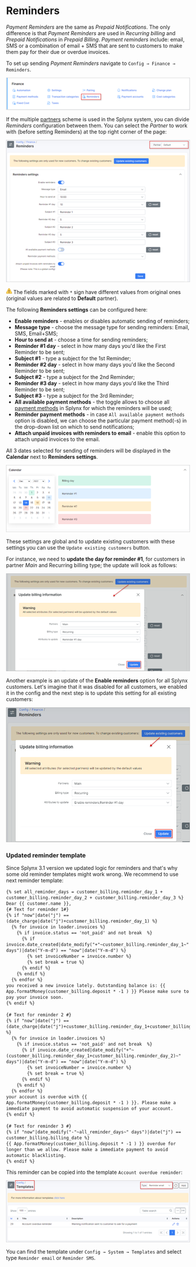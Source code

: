 Reminders
=============

*Payment Reminders* are the same as *Prepaid Notifications*. The only difference is that *Payment Reminders* are used in *Recurring billing* and *Prepaid Notifications* in *Prepaid Billing*. *Payment reminders* include: email, SMS or a combination of email + SMS that are sent to customers to make them pay for their due or overdue invoices.

To set up sending *Payment Reminders* navigate to `Config → Finance → Reminders`.

![Icon](icon.png)

If the multiple [partners](administration/main/partners/partners.md) scheme is used in the Splynx system, you can divide *Reminders* configuration between them.
You can select the *Partner* to work with (before setting Reminders) at the top right corner of the page:

![View](view.png)

<icon class="image-icon">![image](warning.png)</icon> The fields marked with `*` sign have different values from original ones (original values are related to **Default** partner).

The following **Reminders settings** can be configured here:

* **Enable reminders** - enables or disables automatic sending of reminders;
* **Message type** - choose the message type for sending reminders: Email, SMS, Email+SMS;
* **Hour to send at** - choose a time for sending reminders;
* **Reminder #1 day** - select in how many days you'd like the First Reminder to be sent;
* **Subject #1** - type a subject for the 1st Reminder;
* **Reminder #2 day** - select in how many days you'd like the Second Reminder to be sent;
* **Subject #2** - type a subject for the 2nd Reminder;
* **Reminder #3 day** - select in how many days you'd like the Third Reminder to be sent;
* **Subject #3** - type a subject for the 3rd Reminder;
* **All available payment methods** - the toggle allows to choose all [payment methods](configuration/finance/payment_methods/payment_methods.md) in Splynx for which the reminders will be used;
* **Reminder payment methods** - in case `All available payment methods` option is disabled, we can choose the particular payment method(-s) in the drop-down list on which to send notifications;
* **Attach unpaid invoices with reminders to email** - enable this option to attach unpaid invoices to the email.

<!-- **Examples:**

- `Static days` toggle is `disabled`: we choose 9 days for the Reminder #1, 5 days for the Reminder #2 and 5 days for the Reminder #3. That means reminders will be sent on 10th, 15th and 20th of of month accordingly.

- `Static days` toggle is `enabled`: we choose - 3 days for the Reminder #1, 5 days for the Reminder #2 and 7 days for the Reminder #3. It means that reminders will be sent on the defined dates of the current month (3d, 7th and 10th of August). The admin cannot select a value for a reminder higher than 31 days, but in case the next month has fewer days than the current selected value, the reminder will be sent on the last day of the new month. The same values for different reminders cannot be selected as well. Also, admin should select days for reminders in the correct ascending order: the day number for the first reminder cannot be greater than the day for the second reminder etc.
If you enable `Static days` and press `Save` button, the days' values for *Reminder #1*, *Reminder #2* and *Reminder #3*  will be automatically replaced with the system default ones (where Reminder #1 = **3**; Reminder #2 = **5**; Reminder #3 = **7**). The default values will also be set in the **Reminders settings** for all customers in Splynx. After that you can change these values to your own. -->


All 3 dates selected for sending of reminders will be displayed in the **Calendar** next to **Reminders settings**.

![Calendar](calendar.png)

These settings are global and to update existing customers with these settings you can use the `Update existing customers` button.

For instance, we need to **update the day for reminder #1**, for customers in partner *Main* and Recurring billing type; the update will look as follows:

![update1](update_to_partner.png)

Another example is an update of the **Enable reminders** option for all Splynx customers. Let's imagine that it was disabled for all customers, we enabled it in the config and the next step is to update this setting for all existing customers:

![update all](update_to_all.png)

### Updated reminder template

Since Splynx 3.1 version we updated logic for reminders and that's why some old reminder templates might work wrong. We recommend to use next reminder template:

```
{% set all_reminder_days = customer_billing.reminder_day_1 + customer_billing.reminder_day_2 + customer_billing.reminder_day_3 %}
Dear {{ customer.name }},
{# Text for reminder 1#}
{% if "now"|date("j") == (date_charge|date("j")+customer_billing.reminder_day_1) %}
  {% for invoice in loader.invoices %}
    {% if invoice.status == 'not_paid' and not break  %}
      {% if invoice.date_created|date_modify("+"~customer_billing.reminder_day_1~" days")|date("Y-m-d") == "now"|date("Y-m-d") %}
        {% set invoiceNumber = invoice.number %}
        {% set break = true %}
      {% endif %}
    {% endif %}
  {% endfor %}
you received a new invoice lately. Outstanding balance is: {{ App.formatMoney(customer_billing.deposit * -1 ) }} Please make sure to pay your invoice soon.
{% endif %}

{# Text for reminder 2 #}
{% if "now"|date("j") == (date_charge|date("j")+customer_billing.reminder_day_1+customer_billing.reminder_day_2) %}
  {% for invoice in loader.invoices %}
    {% if invoice.status == 'not_paid' and not break  %}
      {% if invoice.date_created|date_modify("+"~(customer_billing.reminder_day_1+customer_billing.reminder_day_2)~" days")|date("Y-m-d") == "now"|date("Y-m-d") %}
        {% set invoiceNumber = invoice.number %}
        {% set break = true %}
      {% endif %}
    {% endif %}
  {% endfor %}
your account is overdue with {{ App.formatMoney(customer_billing.deposit * -1 ) }}. Please make a immediate payment to avoid automatic suspension of your account.
{% endif %}

{# Text for reminder 3 #}
{% if "now"|date_modify("-"~all_reminder_days~" days")|date("j") == customer_billing.billing_date %}
{{ App.formatMoney(customer_billing.deposit * -1 ) }} overdue for longer than we allow. Please make a immediate payment to avoid automatic blacklisting.
{% endif %}

```

This reminder can be copied into the template `Account overdue reminder`:

![template](template.png)

You can find the template under `Config → System → Templates` and select type `Reminder email` or `Reminder SMS`.
